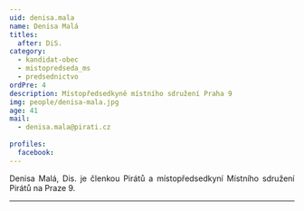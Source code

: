 ```yaml
---
uid: denisa.mala
name: Denisa Malá
titles:
  after: DiS.
category:
  - kandidat-obec
  - mistopredseda_ms
  - predsednictvo
ordPre: 4
description: Místopředsedkyně místního sdružení Praha 9
img: people/denisa-mala.jpg
age: 41
mail:
  - denisa.mala@pirati.cz
  
profiles:
  facebook: 
---
```

<p style='text-align: justify;'>
Denisa Malá, Dis. je členkou Pirátů a místopředsedkyní Místního sdružení Pirátů na Praze 9.
</p>


---